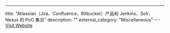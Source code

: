 ---
title: "Atlassian（Jira、Confluence、Bitbucket）产品和 Jenkins、Solr、Nexus 的 PoC 集合"
description: ""
external_category: "Miscellaneous"
---[Visit Website](https://github.com/shadowsock5/Poc)

